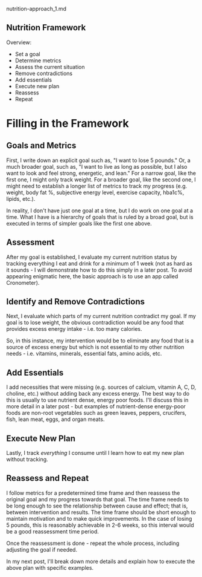 nutrition-approach_1.md

## Nutrition Framework

Overview:
   - Set a goal
   - Determine metrics
   - Assess the current situation
   - Remove contradictions
   - Add essentials
   - Execute new plan
   - Reassess
   - Repeat

# Filling in the Framework
   
## Goals and Metrics

First, I write down an explicit goal such as, "I want to lose 5 pounds." Or, a much broader goal, such as, "I want to live as long as possible, but I also want to look and feel strong, energetic, and lean." For a narrow goal, like the first one, I might only track weight. For a broader goal, like the second one, I might need to establish a longer list of metrics to track my progress (e.g. weight, body fat %, subjective energy level, exercise capacity, hba1c%, lipids, etc.).

In reality, I don't have just one goal at a time, but I do work on one goal at a time. What I have is a hierarchy of goals that is ruled by a broad goal, but is executed in terms of simpler goals like the first one above.

## Assessment
After my goal is established, I evaluate my current nutrition status by tracking everything I eat and drink for a minimum of 1 week (not as hard as it sounds - I will demonstrate how to do this simply in a later post. To avoid appearing enigmatic here, the basic approach is to use an app called Cronometer).

## Identify and Remove Contradictions

Next, I evaluate which parts of my current nutrition contradict my goal. If my goal is to lose weight, the obvious contradiction would be any food that provides excess energy intake - i.e. too many calories.

So, in this instance, my intervention would be to eliminate any food that is a source of excess energy but which is not essential to my other nutrition needs - i.e. vitamins, minerals, essential fats, amino acids, etc.

## Add Essentials

I add necessities that were missing (e.g. sources of calcium, vitamin A, C, D, choline, etc.) without adding back any excess energy. The best way to do this is usually to use nutrient dense, energy poor foods. I'll discuss this in more detail in a later post - but examples of nutrient-dense energy-poor foods are non-root vegetables such as green leaves, peppers, crucifers, fish, lean meat, eggs, and organ meats.

## Execute New Plan

Lastly, I track *everything* I consume until I learn how to eat my new plan without tracking.

## Reassess and Repeat

I follow metrics for a predetermined time frame and then reassess the original goal and my progress towards that goal. The time frame needs to be long enough to see the relationship between cause and effect; that is, between intervention and results. The time frame should be short enough to maintain motivation and to make quick improvements. In the case of losing 5 pounds, this is reasonably achievable in 2-6 weeks, so this interval would be a good reassessment time period.

Once the reassessment is done - repeat the whole process, including adjusting the goal if needed.

In my next post, I'll break down more details and explain how to execute the above plan with specific examples.